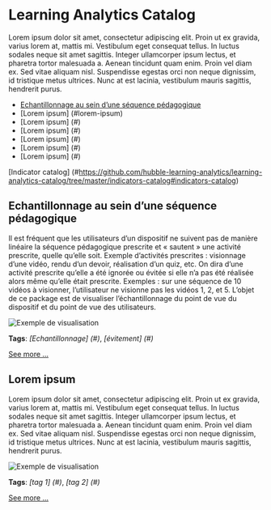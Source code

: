# Learning Analytics Catalog

Lorem ipsum dolor sit amet, consectetur adipiscing elit. Proin ut ex gravida, varius lorem at, mattis mi. Vestibulum eget consequat tellus. In luctus sodales neque sit amet sagittis. Integer ullamcorper ipsum lectus, et pharetra tortor malesuada a. Aenean tincidunt quam enim. Proin vel diam ex. Sed vitae aliquam nisl. Suspendisse egestas orci non neque dignissim, id tristique metus ultrices. Nunc at est lacinia, vestibulum mauris sagittis, hendrerit purus.

* [Echantillonnage au sein d’une séquence pédagogique](#echantillonnage-au-sein-dune-séquence-pédagogique)
* [Lorem ipsum] (#lorem-ipsum)
* [Lorem ipsum] (#) 
* [Lorem ipsum] (#)
* [Lorem ipsum] (#)
* [Lorem ipsum] (#)
* [Lorem ipsum] (#)

[Indicator catalog] (#https://github.com/hubble-learning-analytics/learning-analytics-catalog/tree/master/indicators-catalog#indicators-catalog)

## Echantillonnage au sein d’une séquence pédagogique
Il est fréquent que les utilisateurs d’un dispositif ne suivent pas de manière linéaire la séquence pédagogique prescrite et « sautent » une activité prescrite, quelle qu’elle soit. Exemple d’activités prescrites : visionnage d’une vidéo, rendu d’un devoir, réalisation d’un quiz, etc. On dira d’une activité prescrite qu’elle a été ignorée ou évitée si elle n’a pas été réalisée alors même qu’elle était prescrite. Exemples : sur une séquence de 10 vidéos à visionner, l’utilisateur ne visionne pas les vidéos 1, 2, et 5. L’objet de ce package est de visualiser l’échantillonnage du point de vue du dispositif et du point de vue des utilisateurs. 

![Exemple de visualisation](http://www.piloter.org/excel/images/h10.jpg)

**Tags**: *[Echantillonnage] (#)*, *[évitement] (#)*

[See more ...](#https://github.com/hubble-learning-analytics/learning-analytics-catalog/blob/master/echantillonnage-au-sein-d-une-sequence-pedagogique/README.md#echantillonnage-au-sein-dune-séquence-pédagogique)

## Lorem ipsum
Lorem ipsum dolor sit amet, consectetur adipiscing elit. Proin ut ex gravida, varius lorem at, mattis mi. Vestibulum eget consequat tellus. In luctus sodales neque sit amet sagittis. Integer ullamcorper ipsum lectus, et pharetra tortor malesuada a. Aenean tincidunt quam enim. Proin vel diam ex. Sed vitae aliquam nisl. Suspendisse egestas orci non neque dignissim, id tristique metus ultrices. Nunc at est lacinia, vestibulum mauris sagittis, hendrerit purus.

![Exemple de visualisation](http://www.piloter.org/excel/images/h10.jpg)

**Tags**: *[tag 1] (#)*, *[tag 2] (#)*

[See more ...](#)
